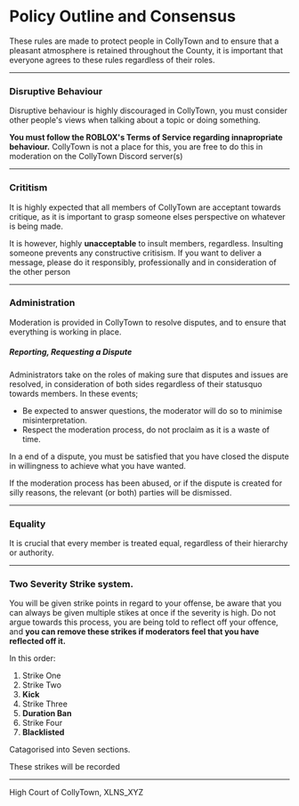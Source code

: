 # Policy Outline and Consensus
These rules are made to protect people in CollyTown and to ensure that a pleasant atmosphere is retained throughout the County, it is important that everyone agrees to these rules regardless of their roles.

----------
### Disruptive Behaviour
Disruptive behaviour is highly discouraged in CollyTown, you must consider other people's views when talking about a topic or doing something.

**You must follow the ROBLOX's Terms of Service regarding innapropriate behaviour.** CollyTown is not a place for this, you are free to do this in moderation on the CollyTown Discord server(s)

--------
### Crititism
It is highly expected that all members of CollyTown are acceptant towards critique, as it is important to grasp someone elses perspective on whatever is being made.

It is however, highly **unacceptable** to insult members, regardless. Insulting someone prevents any constructive critisism. If you want to deliver a message, please do it responsibly, professionally and in consideration of the other person

-------
### Administration
Moderation is provided in CollyTown to resolve disputes, and to ensure that everything is working in place.
##### Reporting, Requesting a Dispute
Administrators take on the roles of making sure that disputes and issues are resolved, in consideration of both sides regardless of their statusquo towards members. In these events;

* Be expected to answer questions, the moderator will do so to minimise misinterpretation.
* Respect the moderation process, do not proclaim as it is a waste of time.

In a end of a dispute, you must be satisfied that you have closed the dispute in willingness to achieve what you have wanted.

If the moderation process has been abused, or if the dispute is created for silly reasons, the relevant (or both) parties will be dismissed.

---------
### Equality
It is crucial that every member is treated equal, regardless of their hierarchy or authority.

---------
### Two Severity Strike system.
You will be given strike points in regard to your offense, be aware that you can always be given multiple stikes at once if the severity is high. Do not argue towards this process, you are being told to reflect off your offence, and **you can remove these strikes if moderators feel that you have reflected off it.**

In this order:

1. Strike One
2. Strike Two
3. **Kick**
4. Strike Three
5. **Duration Ban**
6. Strike Four
7. **Blacklisted**

Catagorised into Seven sections.

These strikes will be recorded

-------------

High Court of CollyTown,
XLNS_XYZ

